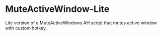 # MuteActiveWindow-Lite
Lite version of a MuteActiveWindows AH script that mutes active window with custom hotkey.
